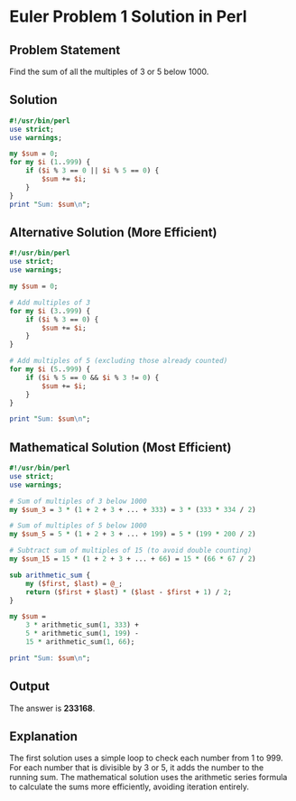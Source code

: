 # Euler Problem 1 Solution in Perl

## Problem Statement
Find the sum of all the multiples of 3 or 5 below 1000.

## Solution

```perl
#!/usr/bin/perl
use strict;
use warnings;

my $sum = 0;
for my $i (1..999) {
    if ($i % 3 == 0 || $i % 5 == 0) {
        $sum += $i;
    }
}
print "Sum: $sum\n";
```

## Alternative Solution (More Efficient)

```perl
#!/usr/bin/perl
use strict;
use warnings;

my $sum = 0;

# Add multiples of 3
for my $i (3..999) {
    if ($i % 3 == 0) {
        $sum += $i;
    }
}

# Add multiples of 5 (excluding those already counted)
for my $i (5..999) {
    if ($i % 5 == 0 && $i % 3 != 0) {
        $sum += $i;
    }
}

print "Sum: $sum\n";
```

## Mathematical Solution (Most Efficient)

```perl
#!/usr/bin/perl
use strict;
use warnings;

# Sum of multiples of 3 below 1000
my $sum_3 = 3 * (1 + 2 + 3 + ... + 333) = 3 * (333 * 334 / 2)

# Sum of multiples of 5 below 1000
my $sum_5 = 5 * (1 + 2 + 3 + ... + 199) = 5 * (199 * 200 / 2)

# Subtract sum of multiples of 15 (to avoid double counting)
my $sum_15 = 15 * (1 + 2 + 3 + ... + 66) = 15 * (66 * 67 / 2)

sub arithmetic_sum {
    my ($first, $last) = @_;
    return ($first + $last) * ($last - $first + 1) / 2;
}

my $sum = 
    3 * arithmetic_sum(1, 333) +
    5 * arithmetic_sum(1, 199) -
    15 * arithmetic_sum(1, 66);

print "Sum: $sum\n";
```

## Output
The answer is **233168**.

## Explanation
The first solution uses a simple loop to check each number from 1 to 999. For each number that is divisible by 3 or 5, it adds the number to the running sum. The mathematical solution uses the arithmetic series formula to calculate the sums more efficiently, avoiding iteration entirely.

